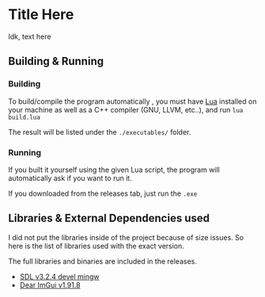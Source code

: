 # Title Here

Idk, text here

## Building & Running
### Building
To build/compile the program automatically , you must have [Lua](https://www.lua.org/) installed on your machine as well as a C++ compiler (GNU, LLVM, etc..), and run `lua build.lua`

The result will be listed under the `./executables/` folder.

### Running
If you built it yourself using the given Lua script, the program will automatically ask if you want to run it.

If you downloaded from the releases tab, just run the `.exe`

## Libraries & External Dependencies used
I did not put the libraries inside of the project because of size issues. So here is the list of libraries used with the exact version.

The full libraries and binaries are included in the releases.

- [SDL v3.2.4 devel mingw](https://github.com/libsdl-org/SDL/releases/tag/release-3.2.4)
- [Dear ImGui v1.91.8](https://github.com/ocornut/imgui/releases/tag/v1.91.8)
